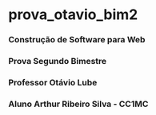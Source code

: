 # prova_otavio_bim2
### Construção de Software para Web
### Prova Segundo Bimestre
### Professor Otávio Lube
### Aluno Arthur Ribeiro Silva - CC1MC
